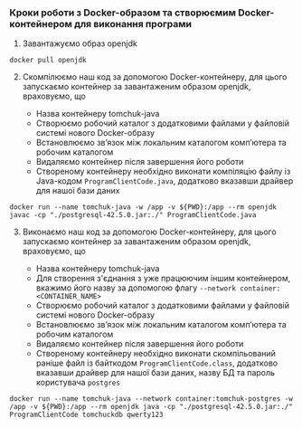 ### Кроки роботи з Docker-образом та створюємим Docker-контейнером для виконання програми

1. Завантажуємо образ openjdk

`docker pull openjdk`

2. Скомпілюємо наш код за допомогою Docker-контейнеру, для цього запускаємо контейнер за завантаженим образом openjdk, враховуємо, що

	- Назва контейнеру tomchuk-java
	- Створюємо робочий каталог з додатковими файлами у файловій системі нового Docker-образу
	- Встановлюємо зв’язок між локальним каталогом комп’ютера та робочим каталогом
	- Видаляємо контейнер після завершення його роботи
	- Створеному контейнеру необхідно виконати компіляцію файлу із Java-кодом `ProgramClientCode.java`, додатково вказавши драйвер для нашої бази даних

`docker run --name tomchuk-java -w /app -v ${PWD}:/app --rm openjdk javac -cp "./postgresql-42.5.0.jar:./" ProgramClientCode.java`

3. Виконаємо наш код за допомогою Docker-контейнеру, для цього запускаємо контейнер за завантаженим образом openjdk, враховуємо, що

	- Назва контейнеру tomchuk-java
	- Для створення з'єднання з уже працюючим іншим контейнером, вкажимо його назву за допомогою флагу `--network container:<CONTAINER_NAME>`
	- Створюємо робочий каталог з додатковими файлами у файловій системі нового Docker-образу
	- Встановлюємо зв’язок між локальним каталогом комп’ютера та робочим каталогом
	- Видаляємо контейнер після завершення його роботи
	- Створеному контейнеру необхідно виконати скомпільований раніше файл із байткодом `ProgramClientCode.class`, додатково вказавши драйвер для нашої бази даних, назву БД та пароль користувача `postgres`

`docker run --name tomchuk-java --network container:tomchuk-postgres -w /app -v ${PWD}:/app --rm openjdk java -cp "./postgresql-42.5.0.jar:./" ProgramClientCode tomchuckdb qwerty123`